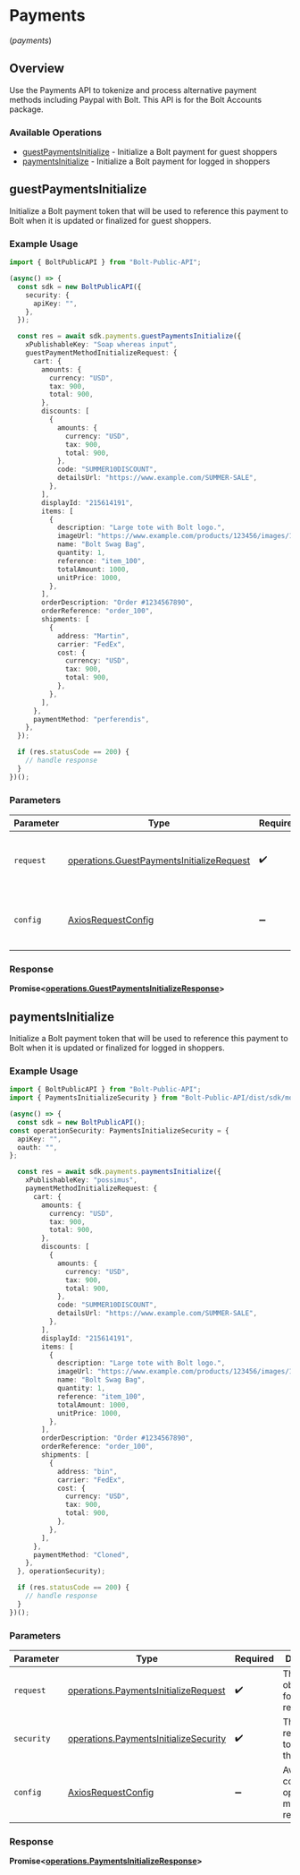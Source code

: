 # Payments
(*payments*)

## Overview

Use the Payments API to tokenize and process alternative payment methods including Paypal with Bolt. This API is for the Bolt
Accounts package.


### Available Operations

* [guestPaymentsInitialize](#guestpaymentsinitialize) - Initialize a Bolt payment for guest shoppers
* [paymentsInitialize](#paymentsinitialize) - Initialize a Bolt payment for logged in shoppers

## guestPaymentsInitialize

Initialize a Bolt payment token that will be used to reference this payment to
Bolt when it is updated or finalized for guest shoppers.


### Example Usage

```typescript
import { BoltPublicAPI } from "Bolt-Public-API";

(async() => {
  const sdk = new BoltPublicAPI({
    security: {
      apiKey: "",
    },
  });

  const res = await sdk.payments.guestPaymentsInitialize({
    xPublishableKey: "Soap whereas input",
    guestPaymentMethodInitializeRequest: {
      cart: {
        amounts: {
          currency: "USD",
          tax: 900,
          total: 900,
        },
        discounts: [
          {
            amounts: {
              currency: "USD",
              tax: 900,
              total: 900,
            },
            code: "SUMMER10DISCOUNT",
            detailsUrl: "https://www.example.com/SUMMER-SALE",
          },
        ],
        displayId: "215614191",
        items: [
          {
            description: "Large tote with Bolt logo.",
            imageUrl: "https://www.example.com/products/123456/images/1.png",
            name: "Bolt Swag Bag",
            quantity: 1,
            reference: "item_100",
            totalAmount: 1000,
            unitPrice: 1000,
          },
        ],
        orderDescription: "Order #1234567890",
        orderReference: "order_100",
        shipments: [
          {
            address: "Martin",
            carrier: "FedEx",
            cost: {
              currency: "USD",
              tax: 900,
              total: 900,
            },
          },
        ],
      },
      paymentMethod: "perferendis",
    },
  });

  if (res.statusCode == 200) {
    // handle response
  }
})();
```

### Parameters

| Parameter                                                                                              | Type                                                                                                   | Required                                                                                               | Description                                                                                            |
| ------------------------------------------------------------------------------------------------------ | ------------------------------------------------------------------------------------------------------ | ------------------------------------------------------------------------------------------------------ | ------------------------------------------------------------------------------------------------------ |
| `request`                                                                                              | [operations.GuestPaymentsInitializeRequest](../../models/operations/guestpaymentsinitializerequest.md) | :heavy_check_mark:                                                                                     | The request object to use for the request.                                                             |
| `config`                                                                                               | [AxiosRequestConfig](https://axios-http.com/docs/req_config)                                           | :heavy_minus_sign:                                                                                     | Available config options for making requests.                                                          |


### Response

**Promise<[operations.GuestPaymentsInitializeResponse](../../models/operations/guestpaymentsinitializeresponse.md)>**


## paymentsInitialize

Initialize a Bolt payment token that will be used to reference this payment to
Bolt when it is updated or finalized for logged in shoppers.


### Example Usage

```typescript
import { BoltPublicAPI } from "Bolt-Public-API";
import { PaymentsInitializeSecurity } from "Bolt-Public-API/dist/sdk/models/operations";

(async() => {
  const sdk = new BoltPublicAPI();
const operationSecurity: PaymentsInitializeSecurity = {
  apiKey: "",
  oauth: "",
};

  const res = await sdk.payments.paymentsInitialize({
    xPublishableKey: "possimus",
    paymentMethodInitializeRequest: {
      cart: {
        amounts: {
          currency: "USD",
          tax: 900,
          total: 900,
        },
        discounts: [
          {
            amounts: {
              currency: "USD",
              tax: 900,
              total: 900,
            },
            code: "SUMMER10DISCOUNT",
            detailsUrl: "https://www.example.com/SUMMER-SALE",
          },
        ],
        displayId: "215614191",
        items: [
          {
            description: "Large tote with Bolt logo.",
            imageUrl: "https://www.example.com/products/123456/images/1.png",
            name: "Bolt Swag Bag",
            quantity: 1,
            reference: "item_100",
            totalAmount: 1000,
            unitPrice: 1000,
          },
        ],
        orderDescription: "Order #1234567890",
        orderReference: "order_100",
        shipments: [
          {
            address: "bin",
            carrier: "FedEx",
            cost: {
              currency: "USD",
              tax: 900,
              total: 900,
            },
          },
        ],
      },
      paymentMethod: "Cloned",
    },
  }, operationSecurity);

  if (res.statusCode == 200) {
    // handle response
  }
})();
```

### Parameters

| Parameter                                                                                      | Type                                                                                           | Required                                                                                       | Description                                                                                    |
| ---------------------------------------------------------------------------------------------- | ---------------------------------------------------------------------------------------------- | ---------------------------------------------------------------------------------------------- | ---------------------------------------------------------------------------------------------- |
| `request`                                                                                      | [operations.PaymentsInitializeRequest](../../models/operations/paymentsinitializerequest.md)   | :heavy_check_mark:                                                                             | The request object to use for the request.                                                     |
| `security`                                                                                     | [operations.PaymentsInitializeSecurity](../../models/operations/paymentsinitializesecurity.md) | :heavy_check_mark:                                                                             | The security requirements to use for the request.                                              |
| `config`                                                                                       | [AxiosRequestConfig](https://axios-http.com/docs/req_config)                                   | :heavy_minus_sign:                                                                             | Available config options for making requests.                                                  |


### Response

**Promise<[operations.PaymentsInitializeResponse](../../models/operations/paymentsinitializeresponse.md)>**

